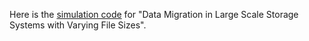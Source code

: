 

Here is the [simulation code](./data-migration-sim.zip) for "Data Migration in Large Scale Storage Systems with Varying File Sizes".
